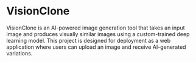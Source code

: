 # VisionClone
VisionClone is an AI-powered image generation tool that takes an input image and produces visually similar images using a custom-trained deep learning model. This project is designed for deployment as a web application where users can upload an image and receive AI-generated variations.
